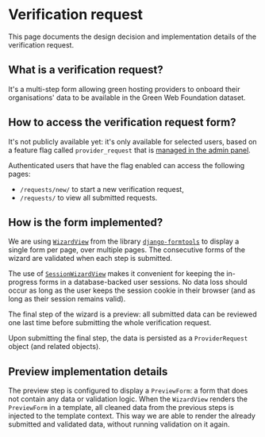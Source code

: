 # Verification request
This page documents the design decision and implementation details of the verification request.

## What is a verification request?
It's a multi-step form allowing green hosting providers to onboard their organisations' data to be available in the Green Web Foundation dataset. 

## How to access the verification request form?
It's not publicly available yet: it's only available for selected users,
based on a feature flag called `provider_request` that is [managed in the admin panel](https://admin.thegreenwebfoundation.org/admin/waffle/flag/2/change/). 

Authenticated users that have the flag enabled can access the following pages:
- `/requests/new/` to start a new verification request,
- `/requests/` to view all submitted requests.

## How is the form implemented?
We are using [`WizardView`](https://django-formtools.readthedocs.io/en/latest/wizard.html#creating-a-wizardview-subclass) from the library [`django-formtools`](https://django-formtools.readthedocs.io/) to display a single form per page, over multiple pages. The consecutive forms of the wizard are validated when each step is submitted.

The use of [`SessionWizardView`](https://django-formtools.readthedocs.io/en/latest/wizard.html#formtools.wizard.views.SessionWizardView) makes it convenient for keeping the in-progress forms in a database-backed user sessions. No data loss should occur as long as the user keeps the session cookie in their browser (and as long as their session remains valid).

The final step of the wizard is a preview: all submitted data can be reviewed one last time before submitting the whole verification request.

Upon submitting the final step, the data is persisted as a `ProviderRequest` object (and related objects). 

## Preview implementation details
The preview step is configured to display a `PreviewForm`: a form that does not contain any data or validation logic. When the `WizardView` renders the `PreviewForm` in a template, all cleaned data from the previous steps is injected to the template context. This way we are able to render the already submitted and validated data, without running validation on it again.
